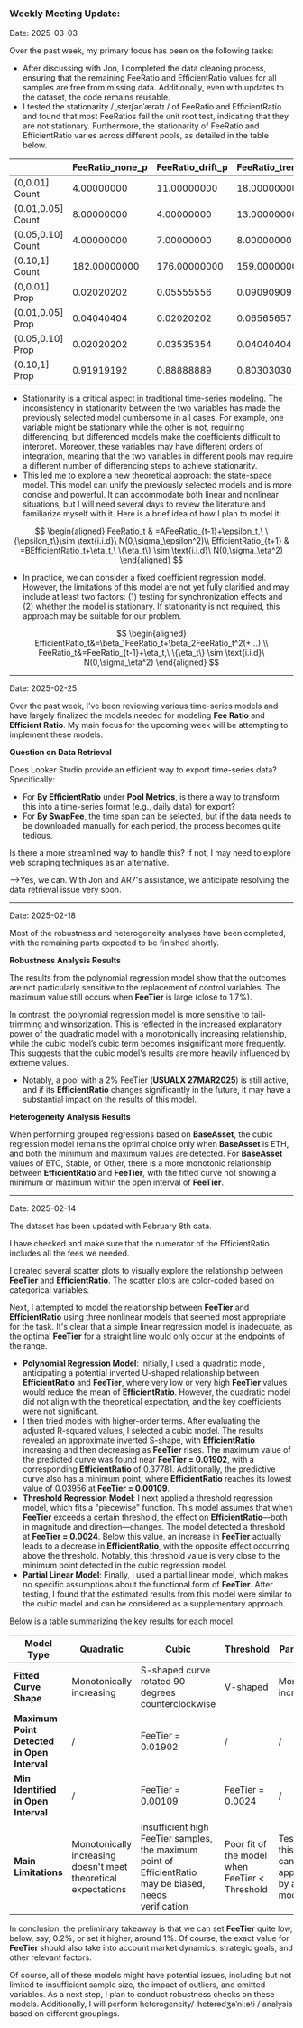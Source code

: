 ### **Weekly Meeting Update:**

Date: 2025-03-03

Over the past week, my primary focus has been on the following tasks:

- After discussing with Jon, I completed the data cleaning process, ensuring that the remaining FeeRatio and EfficientRatio values for all samples are free from missing data. Additionally, even with updates to the dataset, the code remains reusable.
- I tested the stationarity / ˌsteɪʃənˈærətɪ / of FeeRatio and EfficientRatio and found that most FeeRatios fail the unit root test, indicating that they are not stationary. Furthermore, the stationarity of FeeRatio and EfficientRatio varies across different pools, as detailed in the table below.

|                   | FeeRatio_none_p | FeeRatio_drift_p | FeeRatio_trend_p | EfficientRatio_3_none_p | EfficientRatio_3_drift_p | EfficientRatio_3_trend_p |
| :---------------- | :-------------- | :--------------- | :--------------- | :---------------------- | :----------------------- | :----------------------- |
| (0,0.01] Count    | 4.00000000      | 11.00000000      | 18.00000000      | 146.00000000            | 150.00000000             | 153.00000000             |
| (0.01,0.05] Count | 8.00000000      | 4.00000000       | 13.00000000      | 17.00000000             | 10.00000000              | 14.00000000              |
| (0.05,0.10] Count | 4.00000000      | 7.00000000       | 8.00000000       | 10.00000000             | 9.00000000               | 8.00000000               |
| (0.10,1] Count    | 182.00000000    | 176.00000000     | 159.00000000     | 25.00000000             | 29.00000000              | 23.00000000              |
| (0,0.01] Prop     | 0.02020202      | 0.05555556       | 0.09090909       | 0.73737374              | 0.75757576               | 0.77272727               |
| (0.01,0.05] Prop  | 0.04040404      | 0.02020202       | 0.06565657       | 0.08585859              | 0.05050505               | 0.07070707               |
| (0.05,0.10] Prop  | 0.02020202      | 0.03535354       | 0.04040404       | 0.05050505              | 0.04545455               | 0.04040404               |
| (0.10,1] Prop     | 0.91919192      | 0.88888889       | 0.80303030       | 0.12626263              | 0.14646465               | 0.11616162               |

- Stationarity is a critical aspect in traditional time-series modeling. The inconsistency in stationarity between the two variables has made the previously selected model cumbersome in all cases. For example, one variable might be stationary while the other is not, requiring differencing, but differenced models make the coefficients difficult to interpret. Moreover, these variables may have different orders of integration, meaning that the two variables in different pools may require a different number of differencing steps to achieve stationarity.
- This led me to explore a new theoretical approach: the state-space model. This model can unify the previously selected models and is more concise and powerful. It can accommodate both linear and nonlinear situations, but I will need several days to review the literature and familiarize myself with it. Here is a brief idea of how I plan to model it:

$$
\begin{aligned}
FeeRatio_t & =AFeeRatio_{t-1}+\epsilon_t,\ \{\epsilon_t\}\sim \text{i.i.d}\ N(0,\sigma_\epsilon^2)\\
EfficientRatio_{t+1} & =BEfficientRatio_t+\eta_t,\ \{\eta_t\} \sim \text{i.i.d}\  N(0,\sigma_\eta^2)
\end{aligned}
$$

- In practice, we can consider a fixed coefficient regression model. However, the limitations of this model are not yet fully clarified and may include at least two factors: (1) testing for synchronization effects and (2) whether the model is stationary. If stationarity is not required, this approach may be suitable for our problem.

$$
\begin{aligned}
EfficientRatio_t&=\beta_1FeeRatio_t+\beta_2FeeRatio_t^2(+...) \\
FeeRatio_t&=FeeRatio_{t-1}+\eta_t,\ \{\eta_t\} \sim \text{i.i.d}\  N(0,\sigma_\eta^2)
\end{aligned}
$$

----------

Date: 2025-02-25

Over the past week, I’ve been reviewing various time-series models and have largely finalized the models needed for modeling **Fee Ratio** and **Efficient Ratio**. My main focus for the upcoming week will be attempting to implement these models.

**Question on Data Retrieval**

Does Looker Studio provide an efficient way to export time-series data? Specifically:

- For **By EfficientRatio** under **Pool Metrics**, is there a way to transform this into a time-series format (e.g., daily data) for export?
- For **By SwapFee**, the time span can be selected, but if the data needs to be downloaded manually for each period, the process becomes quite tedious.

Is there a more streamlined way to handle this? If not, I may need to explore web scraping techniques as an alternative.

—>Yes, we can. With Jon and AR7's assistance, we anticipate resolving the data retrieval issue very soon.

-------------

Date: 2025-02-18

Most of the robustness and heterogeneity analyses have been completed, with the remaining parts expected to be finished shortly.

**Robustness Analysis Results**

The results from the polynomial regression model show that the outcomes are not particularly sensitive to the replacement of control variables. The maximum value still occurs when **FeeTier** is large (close to 1.7%).

In contrast, the polynomial regression model is more sensitive to tail-trimming and winsorization. This is reflected in the increased explanatory power of the quadratic model with a monotonically increasing relationship, while the cubic model’s cubic term becomes insignificant more frequently. This suggests that the cubic model's results are more heavily influenced by extreme values. 

- Notably, a pool with a 2% FeeTier (**USUALX 27MAR2025**) is still active, and if its **EfficientRatio** changes significantly in the future, it may have a substantial impact on the results of this model.

**Heterogeneity Analysis Results**

When performing grouped regressions based on **BaseAsset**, the cubic regression model remains the optimal choice only when **BaseAsset** is ETH, and both the minimum and maximum values are detected. For **BaseAsset** values of BTC, Stable, or Other, there is a more monotonic relationship between **EfficientRatio** and **FeeTier**, with the fitted curve not showing a minimum or maximum within the open interval of **FeeTier**.

----------

Date: 2025-02-14

The dataset has been updated with February 8th data. 

I have checked and make sure that the numerator of the EfficientRatio includes all the fees we needed.

I created several scatter plots to visually explore the relationship between **FeeTier** and **EfficientRatio**. The scatter plots are color-coded based on categorical variables.

Next, I attempted to model the relationship between **FeeTier** and **EfficientRatio** using three nonlinear models that seemed most appropriate for the task. It's clear that a simple linear regression model is inadequate, as the optimal **FeeTier** for a straight line would only occur at the endpoints of the range.

- **Polynomial Regression Model**: Initially, I used a quadratic model, anticipating a potential inverted U-shaped relationship between **EfficientRatio** and **FeeTier**, where very low or very high **FeeTier** values would reduce the mean of **EfficientRatio**. However, the quadratic model did not align with the theoretical expectation, and the key coefficients were not significant.
- I then tried models with higher-order terms. After evaluating the adjusted R-squared values, I selected a cubic model. The results revealed an approximate inverted S-shape, with **EfficientRatio** increasing and then decreasing as **FeeTier** rises. The maximum value of the predicted curve was found near **FeeTier = 0.01902**, with a corresponding **EfficientRatio** of 0.37781. Additionally, the predictive curve also has a minimum point, where **EfficientRatio** reaches its lowest value of 0.03956 at **FeeTier = 0.00109**. 
- **Threshold Regression Model**: I next applied a threshold regression model, which fits a "piecewise" function. This model assumes that when **FeeTier** exceeds a certain threshold, the effect on **EfficientRatio**—both in magnitude and direction—changes. The model detected a threshold at **FeeTier = 0.0024**. Below this value, an increase in **FeeTier** actually leads to a decrease in **EfficientRatio**, with the opposite effect occurring above the threshold. Notably, this threshold value is very close to the minimum point detected in the cubic regression model.
- **Partial Linear Model**: Finally, I used a partial linear model, which makes no specific assumptions about the functional form of **FeeTier**. After testing, I found that the estimated results from this model were similar to the cubic model and can be considered as a supplementary approach.

Below is a table summarizing the key results for each model.

| Model Type                                  | Quadratic                                                    | Cubic                                                        | Threshold                                      | Partial Linear                                               |
| ------------------------------------------- | ------------------------------------------------------------ | ------------------------------------------------------------ | ---------------------------------------------- | ------------------------------------------------------------ |
| **Fitted Curve Shape**                      | Monotonically increasing                                     | S-shaped curve rotated 90 degrees counterclockwise           | V-shaped                                       | Monotonically increasing                                     |
| **Maximum Point Detected in Open Interval** | /                                                            | FeeTier = 0.01902                                            | /                                              | /                                                            |
| **Min Identified in Open Interval**         | /                                                            | FeeTier = 0.00109                                            | FeeTier = 0.0024                               | /                                                            |
| **Main Limitations**                        | Monotonically increasing doesn't meet theoretical expectations | Insufficient high FeeTier samples, the maximum point of EfficientRatio may be biased, needs verification | Poor fit of the model when FeeTier < Threshold | Test indicates this model can be approximated by a Cubic model |

In conclusion, the preliminary takeaway is that we can set **FeeTier** quite low, below, say, 0.2%, or set it higher, around 1%. Of course, the exact value for **FeeTier** should also take into account market dynamics, strategic goals, and other relevant factors.

Of course, all of these models might have potential issues, including but not limited to insufficient sample size, the impact of outliers, and omitted variables. As a next step, I plan to conduct robustness checks on these models. Additionally, I will perform heterogeneity/ ˌhetərədʒəˈniːəti / analysis based on different groupings.

